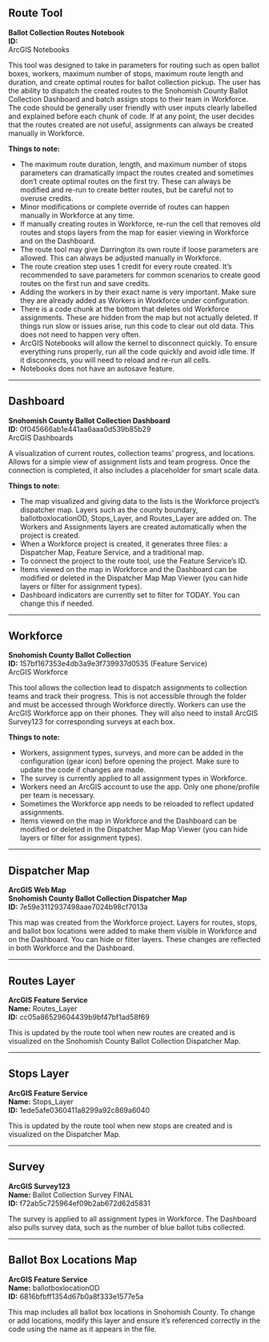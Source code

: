 ## Route Tool  
**Ballot Collection Routes Notebook**  
**ID:**  
ArcGIS Notebooks

This tool was designed to take in parameters for routing such as open ballot boxes, workers, maximum number of stops, maximum route length and duration, and create optimal routes for ballot collection pickup. The user has the ability to dispatch the created routes to the Snohomish County Ballot Collection Dashboard and batch assign stops to their team in Workforce. The code should be generally user friendly with user inputs clearly labelled and explained before each chunk of code. If at any point, the user decides that the routes created are not useful, assignments can always be created manually in Workforce.

**Things to note:**
- The maximum route duration, length, and maximum number of stops parameters can dramatically impact the routes created and sometimes don’t create optimal routes on the first try. These can always be modified and re-run to create better routes, but be careful not to overuse credits.
- Minor modifications or complete override of routes can happen manually in Workforce at any time.
- If manually creating routes in Workforce, re-run the cell that removes old routes and stops layers from the map for easier viewing in Workforce and on the Dashboard.
- The route tool may give Darrington its own route if loose parameters are allowed. This can always be adjusted manually in Workforce.
- The route creation step uses 1 credit for every route created. It’s recommended to save parameters for common scenarios to create good routes on the first run and save credits.
- Adding the workers in by their exact name is very important. Make sure they are already added as Workers in Workforce under configuration.
- There is a code chunk at the bottom that deletes old Workforce assignments. These are hidden from the map but not actually deleted. If things run slow or issues arise, run this code to clear out old data. This does not need to happen very often.
- ArcGIS Notebooks will allow the kernel to disconnect quickly. To ensure everything runs properly, run all the code quickly and avoid idle time. If it disconnects, you will need to reload and re-run all cells.
- Notebooks does not have an autosave feature.

---

## Dashboard  
**Snohomish County Ballot Collection Dashboard**  
**ID:** 0f045666ab1e441aa6aaa0d539b85b29  
ArcGIS Dashboards

A visualization of current routes, collection teams’ progress, and locations. Allows for a simple view of assignment lists and team progress. Once the connection is completed, it also includes a placeholder for smart scale data.

**Things to note:**
- The map visualized and giving data to the lists is the Workforce project’s dispatcher map. Layers such as the county boundary, ballotboxlocationOD, Stops_Layer, and Routes_Layer are added on. The Workers and Assignments layers are created automatically when the project is created.
- When a Workforce project is created, it generates three files: a Dispatcher Map, Feature Service, and a traditional map.
- To connect the project to the route tool, use the Feature Service’s ID.
- Items viewed on the map in Workforce and the Dashboard can be modified or deleted in the Dispatcher Map Map Viewer (you can hide layers or filter for assignment types).
- Dashboard indicators are currently set to filter for TODAY. You can change this if needed.

---

## Workforce  
**Snohomish County Ballot Collection**  
**ID:** 157bf167353e4db3a9e3f739937d0535 (Feature Service)  
ArcGIS Workforce

This tool allows the collection lead to dispatch assignments to collection teams and track their progress. This is not accessible through the folder and must be accessed through Workforce directly. Workers can use the ArcGIS Workforce app on their phones. They will also need to install ArcGIS Survey123 for corresponding surveys at each box.

**Things to note:**
- Workers, assignment types, surveys, and more can be added in the configuration (gear icon) before opening the project. Make sure to update the code if changes are made.
- The survey is currently applied to all assignment types in Workforce.
- Workers need an ArcGIS account to use the app. Only one phone/profile per team is necessary.
- Sometimes the Workforce app needs to be reloaded to reflect updated assignments.
- Items viewed on the map in Workforce and the Dashboard can be modified or deleted in the Dispatcher Map Map Viewer (you can hide layers or filter for assignment types).

---

## Dispatcher Map  
**ArcGIS Web Map**  
**Snohomish County Ballot Collection Dispatcher Map**  
**ID:** 7e59e3112937498aae7024b98cf7013a

This map was created from the Workforce project. Layers for routes, stops, and ballot box locations were added to make them visible in Workforce and on the Dashboard. You can hide or filter layers. These changes are reflected in both Workforce and the Dashboard.

---

## Routes Layer  
**ArcGIS Feature Service**  
**Name:** Routes_Layer  
**ID:** cc05a86529604439b9bf47bf1ad58f69

This is updated by the route tool when new routes are created and is visualized on the Snohomish County Ballot Collection Dispatcher Map.

---

## Stops Layer  
**ArcGIS Feature Service**  
**Name:** Stops_Layer  
**ID:** 1ede5afe0360411a8299a92c869a6040

This is updated by the route tool when new stops are created and is visualized on the Dispatcher Map.

---

## Survey  
**ArcGIS Survey123**  
**Name:** Ballot Collection Survey FINAL  
**ID:** f72ab5c725964ef09b2ab672d62d5831

The survey is applied to all assignment types in Workforce. The Dashboard also pulls survey data, such as the number of blue ballot tubs collected.

---

## Ballot Box Locations Map  
**ArcGIS Feature Service**  
**Name:** ballotboxlocationOD  
**ID:** 6816bfbff1354d67b0a8f333e1577e5a

This map includes all ballot box locations in Snohomish County. To change or add locations, modify this layer and ensure it’s referenced correctly in the code using the name as it appears in the file.
